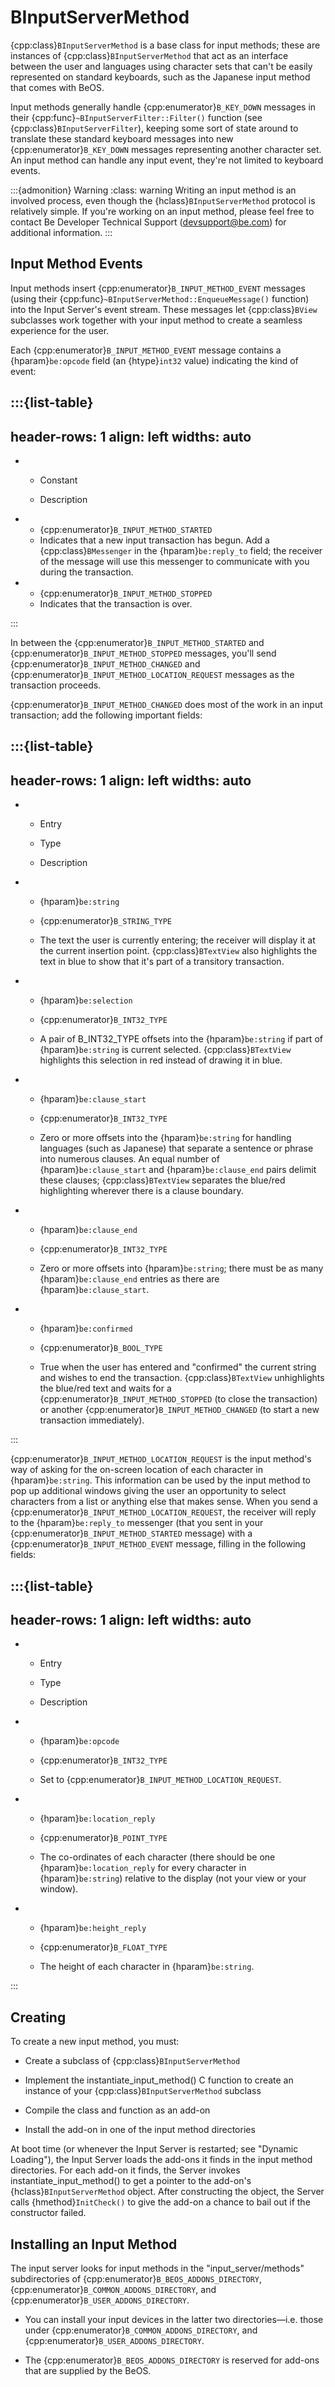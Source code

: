 # BInputServerMethod

{cpp:class}`BInputServerMethod` is a base class for input methods; these
are instances of {cpp:class}`BInputServerMethod` that act as an interface
between the user and languages using character sets that can't be easily
represented on standard keyboards, such as the Japanese input method that
comes with BeOS.

Input methods generally handle {cpp:enumerator}`B_KEY_DOWN` messages in
their {cpp:func}`~BInputServerFilter::Filter()` function (see
{cpp:class}`BInputServerFilter`), keeping some sort of state around to
translate these standard keyboard messages into new
{cpp:enumerator}`B_KEY_DOWN` messages representing another character set.
An input method can handle any input event, they're not limited to keyboard
events.

:::{admonition} Warning
:class: warning
Writing an input method is an involved process, even though the
{hclass}`BInputServerMethod` protocol is relatively simple. If you're
working on an input method, please feel free to contact Be Developer
Technical Support (devsupport@be.com) for additional information.
:::

## Input Method Events

Input methods insert {cpp:enumerator}`B_INPUT_METHOD_EVENT` messages
(using their {cpp:func}`~BInputServerMethod::EnqueueMessage()` function)
into the Input Server's event stream. These messages let {cpp:class}`BView`
subclasses work together with your input method to create a seamless
experience for the user.

Each {cpp:enumerator}`B_INPUT_METHOD_EVENT` message contains a
{hparam}`be:opcode` field (an {htype}`int32` value) indicating the kind of
event:

:::{list-table}
---
header-rows: 1
align: left
widths: auto
---
-
	- Constant

	- Description

-
	- {cpp:enumerator}`B_INPUT_METHOD_STARTED`
	- Indicates that a new input transaction has begun. Add a
		{cpp:class}`BMessenger` in the {hparam}`be:reply_to` field; the receiver of
		the message will use this messenger to communicate with you during the
		transaction.
-
	- {cpp:enumerator}`B_INPUT_METHOD_STOPPED`
	- Indicates that the transaction is over.

:::

In between the {cpp:enumerator}`B_INPUT_METHOD_STARTED` and
{cpp:enumerator}`B_INPUT_METHOD_STOPPED` messages, you'll send
{cpp:enumerator}`B_INPUT_METHOD_CHANGED` and
{cpp:enumerator}`B_INPUT_METHOD_LOCATION_REQUEST` messages as the
transaction proceeds.

{cpp:enumerator}`B_INPUT_METHOD_CHANGED` does most of the work in an input
transaction; add the following important fields:

:::{list-table}
---
header-rows: 1
align: left
widths: auto
---
-
	- Entry

	- Type

	- Description

-
	- {hparam}`be:string`

	- {cpp:enumerator}`B_STRING_TYPE`

	- The text the user is currently entering; the receiver will display it at
the current insertion point. {cpp:class}`BTextView` also highlights the
text in blue to show that it's part of a transitory transaction.

-
	- {hparam}`be:selection`

	- {cpp:enumerator}`B_INT32_TYPE`

	- A pair of B_INT32_TYPE offsets into the {hparam}`be:string` if part of
{hparam}`be:string` is current selected. {cpp:class}`BTextView` highlights
this selection in red instead of drawing it in blue.

-
	- {hparam}`be:clause_start`

	- {cpp:enumerator}`B_INT32_TYPE`

	- Zero or more offsets into the {hparam}`be:string` for handling languages
(such as Japanese) that separate a sentence or phrase into numerous
clauses. An equal number of {hparam}`be:clause_start` and
{hparam}`be:clause_end` pairs delimit these clauses; {cpp:class}`BTextView`
separates the blue/red highlighting wherever there is a clause boundary.

-
	- {hparam}`be:clause_end`

	- {cpp:enumerator}`B_INT32_TYPE`

	- Zero or more offsets into {hparam}`be:string`; there must be as many
{hparam}`be:clause_end` entries as there are {hparam}`be:clause_start`.

-
	- {hparam}`be:confirmed`

	- {cpp:enumerator}`B_BOOL_TYPE`

	- True when the user has entered and "confirmed" the current string and
wishes to end the transaction. {cpp:class}`BTextView` unhighlights the
blue/red text and waits for a {cpp:enumerator}`B_INPUT_METHOD_STOPPED` (to
close the transaction) or another {cpp:enumerator}`B_INPUT_METHOD_CHANGED`
(to start a new transaction immediately).


:::

{cpp:enumerator}`B_INPUT_METHOD_LOCATION_REQUEST` is the input method's
way of asking for the on-screen location of each character in
{hparam}`be:string`. This information can be used by the input method to
pop up additional windows giving the user an opportunity to select
characters from a list or anything else that makes sense. When you send a
{cpp:enumerator}`B_INPUT_METHOD_LOCATION_REQUEST`, the receiver will reply
to the {hparam}`be:reply_to` messenger (that you sent in your
{cpp:enumerator}`B_INPUT_METHOD_STARTED` message) with a
{cpp:enumerator}`B_INPUT_METHOD_EVENT` message, filling in the following
fields:

:::{list-table}
---
header-rows: 1
align: left
widths: auto
---
-
	- Entry

	- Type

	- Description

-
	- {hparam}`be:opcode`

	- {cpp:enumerator}`B_INT32_TYPE`

	- Set to {cpp:enumerator}`B_INPUT_METHOD_LOCATION_REQUEST`.

-
	- {hparam}`be:location_reply`

	- {cpp:enumerator}`B_POINT_TYPE`

	- The co-ordinates of each character (there should be one
{hparam}`be:location_reply` for every character in {hparam}`be:string`)
relative to the display (not your view or your window).

-
	- {hparam}`be:height_reply`

	- {cpp:enumerator}`B_FLOAT_TYPE`

	- The height of each character in {hparam}`be:string`.


:::

## Creating

To create a new input method, you must:

-   Create a subclass of {cpp:class}`BInputServerMethod`

-   Implement the instantiate_input_method() C function to create an instance
of your {cpp:class}`BInputServerMethod` subclass

-   Compile the class and function as an add-on

-   Install the add-on in one of the input method directories

At boot time (or whenever the Input Server is restarted; see "Dynamic
Loading"), the Input Server loads the add-ons it finds in the input method
directories. For each add-on it finds, the Server invokes
instantiate_input_method() to get a pointer to the add-on's
{hclass}`BInputServerMethod` object. After constructing the object, the
Server calls {hmethod}`InitCheck()` to give the add-on a chance to bail out
if the constructor failed.

## Installing an Input Method

The input server looks for input methods in the "input_server/methods"
subdirectories of {cpp:enumerator}`B_BEOS_ADDONS_DIRECTORY`,
{cpp:enumerator}`B_COMMON_ADDONS_DIRECTORY`, and
{cpp:enumerator}`B_USER_ADDONS_DIRECTORY`.

-   You can install your input devices in the latter two directories—i.e.
those under {cpp:enumerator}`B_COMMON_ADDONS_DIRECTORY`, and
{cpp:enumerator}`B_USER_ADDONS_DIRECTORY`.

-   The {cpp:enumerator}`B_BEOS_ADDONS_DIRECTORY` is reserved for add-ons that
are supplied by the BeOS.
